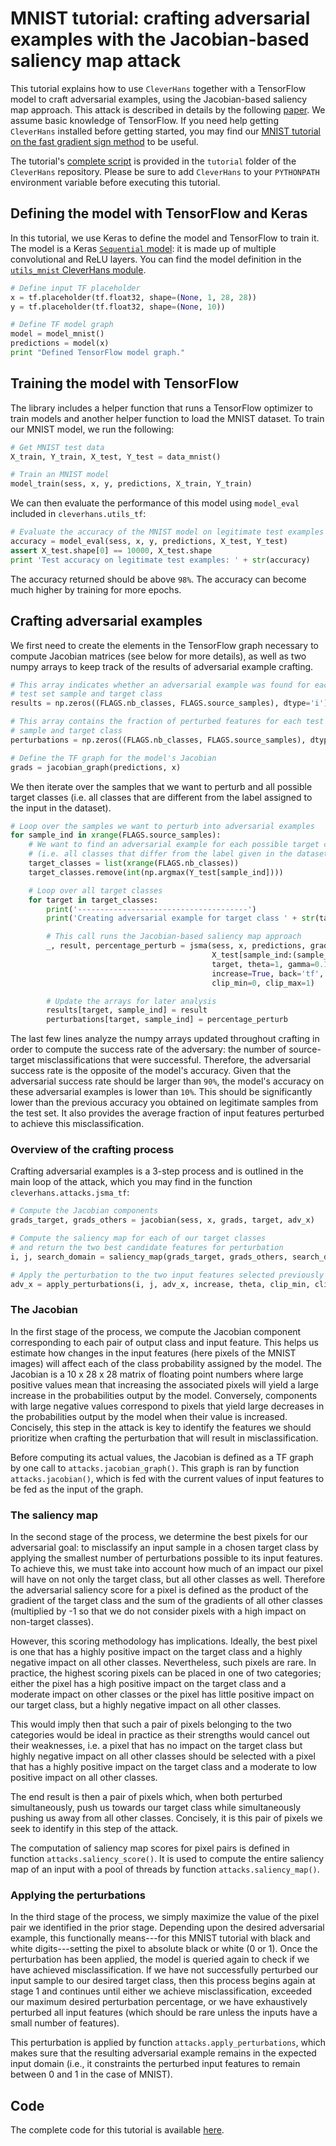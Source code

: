 # MNIST tutorial: crafting adversarial examples with the Jacobian-based saliency map attack

This tutorial explains how to use `CleverHans` together
with a TensorFlow model to craft adversarial examples,
using the Jacobian-based saliency map approach. This attack
is described in details by the following [paper](https://arxiv.org/abs/1511.07528).
We assume basic knowledge of TensorFlow. If you need help
getting `CleverHans` installed before getting started,
you may find our [MNIST tutorial on the fast gradient sign method](mnist_tutorial.md)
to be useful.

The tutorial's [complete script](https://github.com/openai/cleverhans/blob/master/tutorials/mnist_tutorial_jsma.py)
is provided in the `tutorial` folder of the
`CleverHans` repository. Please be sure to
add `CleverHans` to your `PYTHONPATH` environment variable
before executing this tutorial.

## Defining the model with TensorFlow and Keras

In this tutorial, we use Keras to define the model
and TensorFlow to train it. The model is a Keras
[`Sequential` model](https://keras.io/models/sequential/):
it is made up of multiple convolutional and ReLU layers.
You can find the model definition in the
[`utils_mnist` CleverHans module](https://github.com/openai/cleverhans/blob/master/cleverhans/utils_mnist.py).

```python
# Define input TF placeholder
x = tf.placeholder(tf.float32, shape=(None, 1, 28, 28))
y = tf.placeholder(tf.float32, shape=(None, 10))

# Define TF model graph
model = model_mnist()
predictions = model(x)
print "Defined TensorFlow model graph."
```

## Training the model with TensorFlow

The library includes a helper function that runs a
TensorFlow optimizer to train models and another
helper function to load the MNIST dataset.
To train our MNIST model, we run the following:

```python
# Get MNIST test data
X_train, Y_train, X_test, Y_test = data_mnist()

# Train an MNIST model
model_train(sess, x, y, predictions, X_train, Y_train)
```

We can then evaluate the performance of this model
using `model_eval` included in `cleverhans.utils_tf`:

```python
# Evaluate the accuracy of the MNIST model on legitimate test examples
accuracy = model_eval(sess, x, y, predictions, X_test, Y_test)
assert X_test.shape[0] == 10000, X_test.shape
print 'Test accuracy on legitimate test examples: ' + str(accuracy)
```

The accuracy returned should be above `98%`.
The accuracy can become much higher by training for more epochs.

## Crafting adversarial examples

We first need to create the elements in the TensorFlow graph necessary
to compute Jacobian matrices (see below for more details), as well as
two numpy arrays to keep track of the results of adversarial example
crafting.

```python
# This array indicates whether an adversarial example was found for each
# test set sample and target class
results = np.zeros((FLAGS.nb_classes, FLAGS.source_samples), dtype='i')

# This array contains the fraction of perturbed features for each test set
# sample and target class
perturbations = np.zeros((FLAGS.nb_classes, FLAGS.source_samples), dtype='f')

# Define the TF graph for the model's Jacobian
grads = jacobian_graph(predictions, x)
```

We then iterate over the samples that we want to perturb and all
possible target classes (i.e. all classes that are different from
the label assigned to the input in the dataset).

```python
# Loop over the samples we want to perturb into adversarial examples
for sample_ind in xrange(FLAGS.source_samples):
    # We want to find an adversarial example for each possible target class
    # (i.e. all classes that differ from the label given in the dataset)
    target_classes = list(xrange(FLAGS.nb_classes))
    target_classes.remove(int(np.argmax(Y_test[sample_ind])))

    # Loop over all target classes
    for target in target_classes:
        print('--------------------------------------')
        print('Creating adversarial example for target class ' + str(target))

        # This call runs the Jacobian-based saliency map approach
        _, result, percentage_perturb = jsma(sess, x, predictions, grads,
                                             X_test[sample_ind:(sample_ind+1)],
                                             target, theta=1, gamma=0.1,
                                             increase=True, back='tf',
                                             clip_min=0, clip_max=1)

        # Update the arrays for later analysis
        results[target, sample_ind] = result
        perturbations[target, sample_ind] = percentage_perturb
```

The last few lines analyze the numpy arrays updated throughout crafting
in order to compute the success rate of the adversary: the number of
source-target misclassifications that were successful. Therefore, the
adversarial success rate is the opposite of the model's accuracy.
Given that the adversarial success rate should be larger than `90%`,
the model's accuracy on these adversarial examples is lower than `10%`.
This should be
significantly lower than the previous accuracy you obtained on
legitimate samples from the test set.
It also provides
the average fraction of input features perturbed to achieve this
misclassification.

### Overview of the crafting process

Crafting adversarial examples is a 3-step process and is outlined in
the main loop of the attack, which you may find in the function
`cleverhans.attacks.jsma_tf`:

```python
# Compute the Jacobian components
grads_target, grads_others = jacobian(sess, x, grads, target, adv_x)

# Compute the saliency map for each of our target classes
# and return the two best candidate features for perturbation
i, j, search_domain = saliency_map(grads_target, grads_others, search_domain, increase)

# Apply the perturbation to the two input features selected previously
adv_x = apply_perturbations(i, j, adv_x, increase, theta, clip_min, clip_max)
```

### The Jacobian

In the first stage of the process, we compute the Jacobian component
corresponding to each pair of output class and input feature. This
helps us estimate how changes in the input features (here pixels
of the MNIST images) will affect each of the class probability
assigned by the model. The Jacobian is a 10 x 28 x 28 matrix of floating
point numbers where large positive values mean that increasing the
associated pixels will yield a large increase in the probabilities
output by the model. Conversely, components with large negative values
correspond to pixels that yield large decreases in the probabilities
output by the model when their value is increased.
Concisely, this step in the attack is key to identify the features
we should prioritize when crafting the perturbation that will result
in misclassification.

Before computing its actual values, the Jacobian is defined as a TF
graph by one call to `attacks.jacobian_graph()`. This graph is ran
by function `attacks.jacobian()`, which is fed with the current
values of input features to be fed as the input of the graph.

### The saliency map

In the second stage of the process, we determine the best pixels for
our adversarial goal: to misclassify an input sample in a chosen target
class by applying the smallest number of perturbations possible to its
input features. To achieve this, we must take into account how much of
an impact our pixel will have on not only the target class, but all
other classes as well. Therefore the adversarial saliency score for a
pixel is defined as the product of the gradient of the target class and
the sum of the gradients of all other classes (multiplied by -1 so that
we do not consider pixels with a high impact on non-target classes).

However, this scoring methodology has implications. Ideally, the best
pixel is one that has a highly positive impact on the target class and a
highly negative impact on all other classes. Nevertheless, such pixels
are rare. In practice, the highest scoring pixels can be placed in one
of two categories; either the pixel has a high positive impact on
the target class and a moderate impact on other classes or the pixel has
little positive impact on our target class, but a highly negative impact
on all other classes.

This would imply then that such a pair of pixels belonging to the two
categories would be ideal in practice as their strengths would cancel
out their weaknesses, i.e. a pixel that has no impact on the target
class but highly negative impact on all other classes should be selected
with a pixel that has a highly positive impact on the target class and
a moderate to low positive impact on all other classes.

The end result is then a pair of pixels which, when both perturbed
simultaneously, push us towards our target class while simultaneously
pushing us away from all other classes. Concisely, it is this pair
of pixels we seek to identify in this step of the attack.

The computation of saliency map scores for pixel pairs is defined in
function `attacks.saliency_score()`. It is used to compute the entire
saliency map of an input with a pool
of threads by function `attacks.saliency_map()`.

### Applying the perturbations

In the third stage of the process, we simply maximize the value of the
pixel pair we identified in the prior stage. Depending upon the desired
adversarial example, this functionally means---for this MNIST tutorial
with black and white digits---setting the pixel to absolute black or
white (0 or 1). Once the  perturbation has been applied, the model is
queried again to check if we have achieved misclassification. If we have
not successfully perturbed our input sample to our desired target class,
then this process begins again at stage 1 and continues until either we
achieve misclassification, exceeded our maximum desired perturbation
percentage, or we have exhaustively perturbed all input features (which
should be rare unless the inputs have a small number of features).

This perturbation is applied by function `attacks.apply_perturbations`,
which makes sure that the resulting adversarial example remains in the
expected input domain (i.e., it constraints the perturbed input features
to remain between 0 and 1 in the case of MNIST).

## Code

The complete code for this tutorial is available [here](https://github.com/openai/cleverhans/blob/master/tutorials/mnist_tutorial_jsma.py).
